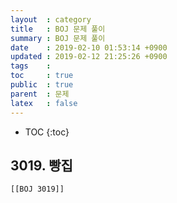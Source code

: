 ```yaml
---
layout  : category
title   : BOJ 문제 풀이
summary : BOJ 문제 풀이
date    : 2019-02-10 01:53:14 +0900
updated : 2019-02-12 21:25:26 +0900
tags    : 
toc     : true
public  : true
parent  : 문제
latex   : false
---
```

* TOC
{:toc}

## 3019. 빵집
	[[BOJ 3019]]
	

